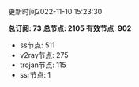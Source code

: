 更新时间2022-11-10 15:23:30

**总订阅: 73**
**总节点: 2105**
**有效节点: 902**
- ss节点: 511
- v2ray节点: 275
- trojan节点: 115
- ssr节点: 1
